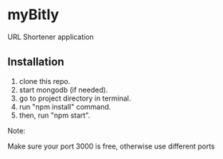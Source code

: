 # myBitly
URL Shortener application

Installation
--------------------

1. clone this repo.
2. start mongodb (if needed).
3. go to project directory in terminal.
4. run "npm install" command.
5. then, run "npm start".

Note: 

Make sure your port 3000 is free, otherwise use different ports
